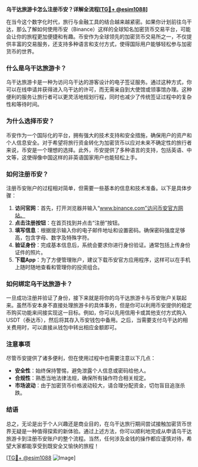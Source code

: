 **乌干达旅游卡怎么注册币安？详解全流程[[TG💪+ @esim1088](https://t.me/s/esim1088)]**

在当今这个数字化时代，旅行与金融工具的结合越来越紧密。如果你计划前往乌干达，那么了解如何使用币安（Binance）这样的全球知名加密货币交易平台，可能会让你的旅程更加便捷和有趣。币安作为全球领先的加密货币交易所之一，不仅提供丰富的交易服务，还支持多种语言和支付方式，使得国际用户能够轻松参与加密货币的世界。

### 什么是乌干达旅游卡？

乌干达旅游卡是一种为访问乌干达的游客设计的电子签证服务。通过这种方式，你可以在线申请并获得进入乌干达的许可，而无需亲自到大使馆或领事馆办理。这种便利的服务让旅行者可以更灵活地规划行程，同时也减少了传统签证过程中的复杂性和等待时间。

### 为什么选择币安？

币安作为一个国际化的平台，拥有强大的技术支持和安全措施，确保用户的资产和个人信息安全。对于希望将旅行资金转化为加密货币以应对未来不确定性的旅行者来说，币安是一个理想的选择。此外，币安提供了多种语言的支持，包括英语、中文等，这使得像中国这样的非英语国家用户也能轻松上手。

### 如何注册币安？

注册币安账户的过程相对简单，但需要一些基本的信息和技术准备。以下是具体步骤：

1. **访问官网**：首先，打开浏览器并输入“www.binance.com”访问币安官方网站。
2. **点击注册按钮**：在首页找到并点击“注册”按钮。
3. **填写信息**：根据提示输入你的电子邮件地址和设置密码。确保密码强度足够高，包含字母、数字及特殊字符。
4. **验证身份**：完成基本信息后，系统会要求你进行身份验证。通常包括上传身份证件的照片。
5. **下载App**：为了方便管理账户，建议下载币安官方应用程序，这样可以在手机上随时随地查看和管理你的投资组合。

### 如何绑定乌干达旅游卡？

一旦成功注册并验证了身份，接下来就是将你的乌干达旅游卡与币安账户关联起来。虽然币安本身不直接处理旅游卡的具体事务，但是你可以利用币安提供的稳定币购买功能来间接实现这一目标。例如，你可以先用信用卡或其他支付方式购入USDT（泰达币），然后将其存入币安钱包中备用。之后，当需要支付乌干达的相关费用时，可以直接从钱包中转出相应金额即可。

### 注意事项

尽管币安提供了诸多便利，但在使用过程中也需要注意以下几点：
- **安全性**：始终保持警惕，避免泄露个人信息或密码给他人。
- **合规性**：熟悉当地法律法规，确保所有操作符合相关规定。
- **市场波动**：由于加密货币价格波动较大，请合理分配资金，切勿盲目追涨杀跌。

### 结语

总之，无论是出于个人兴趣还是商业目的，在乌干达旅行期间尝试接触加密货币世界无疑是一种值得探索的新体验。通过上述方法，你可以顺利地完成从申请乌干达旅游卡到注册币安账户的整个流程。当然，任何涉及金钱的操作都应谨慎对待，希望大家都能享受到既安全又愉快的旅程！

[[TG💪+ @esim1088](https://t.me/s/esim1088) ![Image](https://i.postimg.cc/4NQfJmqS/Snipaste-2025-05-13-00-14-12.png)]